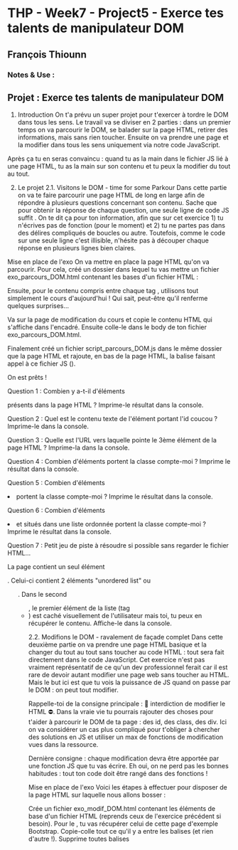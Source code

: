# THP - Week7 - Project5 - Exerce tes talents de manipulateur DOM
## François Thiounn

### Notes & Use :

>
>

## Projet : Exerce tes talents de manipulateur DOM
  
1. Introduction
On t'a prévu un super projet pour t'exercer à tordre le DOM dans tous les sens. Le travail va se diviser en 2 parties : dans un premier temps on va parcourir le DOM, se balader sur la page HTML, retirer des informations, mais sans rien toucher. Ensuite on va prendre une page et la modifier dans tous les sens uniquement via notre code JavaScript.

Après ça tu en seras convaincu : quand tu as la main dans le fichier JS lié à une page HTML, tu as la main sur son contenu et tu peux la modifier du tout au tout.

2. Le projet
2.1. Visitons le DOM - time for some Parkour
Dans cette partie on va te faire parcourir une page HTML de long en large afin de répondre à plusieurs questions concernant son contenu. Sache que pour obtenir la réponse de chaque question, une seule ligne de code JS suffit . On te dit ça pour ton information, afin que sur cet exercice 1) tu n'écrives pas de fonction (pour le moment) et 2) tu ne partes pas dans des délires compliqués de boucles ou autre. 
Toutefois, comme le code sur une seule ligne c'est illisible, n'hésite pas à découper chaque réponse en plusieurs lignes bien claires.

Mise en place de l'exo
On va mettre en place la page HTML qu'on va parcourir. Pour cela, créé un dossier dans lequel tu vas mettre un fichier exo_parcours_DOM.html contenant les bases d'un fichier HTML :

<!DOCTYPE html>
<html>
<head>
  <title>Exercice de parcours du DOM</title>
</head>
<body>

</body>
</html>
Ensuite, pour le contenu compris entre chaque tag <body>, utilisons tout simplement le cours d'aujourd'hui ! Qui sait, peut-être qu'il renferme quelques surprises…

Va sur la page de modification du cours et copie le contenu HTML qui s'affiche dans l'encadré. Ensuite colle-le dans le body de ton fichier exo_parcours_DOM.html.

Finalement créé un fichier script_parcours_DOM.js dans le même dossier que la page HTML et rajoute, en bas de la page HTML, la balise faisant appel à ce fichier JS (<script src="script_parcours_DOM.js"></script>).

On est prêts !

Question 1 :
Combien y a-t-il d'éléments <p> présents dans la page HTML ? Imprime-le résultat dans la console.

Question 2 :
Quel est le contenu texte de l'élément portant l'id coucou ? Imprime-le dans la console.

Question 3 :
Quelle est l'URL vers laquelle pointe le 3ème élément <a> de la page HTML ? Imprime-la dans la console.

Question 4 :
Combien d'éléments portent la classe compte-moi ? Imprime le résultat dans la console.

Question 5 :
Combien d'éléments <li> portent la classe compte-moi ? Imprime le résultat dans la console.

Question 6 :
Combien d'éléments <li> et situés dans une liste ordonnée portent la classe compte-moi ? Imprime le résultat dans la console.

Question 7 :
Petit jeu de piste à résoudre si possible sans regarder le fichier HTML…

La page contient un seul élément <div>. Celui-ci contient 2 éléments "unordered list" ou <ul>. Dans le second <ul>, le premier élément de la liste (tag <li>) est caché visuellement de l'utilisateur mais toi, tu peux en récupérer le contenu. Affiche-le dans la console.

2.2. Modifions le DOM - ravalement de façade complet
Dans cette deuxième partie on va prendre une page HTML basique et la changer du tout au tout sans toucher au code HTML : tout sera fait directement dans le code JavaScript. Cet exercice n'est pas vraiment représentatif de ce qu'un dev professionnel ferait car il est rare de devoir autant modifier une page web sans toucher au HTML. Mais le but ici est que tu vois la puissance de JS quand on passe par le DOM : on peut tout modifier.

Rappelle-toi de la consigne principale : 🚷 interdiction de modifier le HTML ⛔. Dans la vraie vie tu pourrais rajouter des choses pour t'aider à parcourir le DOM de ta page : des id, des class, des div. Ici on va considérer un cas plus compliqué pour t'obliger à chercher des solutions en JS et utiliser un max de fonctions de modification vues dans la ressource.

Dernière consigne : chaque modification devra être apportée par une fonction JS que tu vas écrire. Eh oui, on ne perd pas les bonnes habitudes : tout ton code doit être rangé dans des fonctions !

Mise en place de l'exo
Voici les étapes à effectuer pour disposer de la page HTML sur laquelle nous allons bosser :

Crée un fichier exo_modif_DOM.html contenant les éléments de base d'un fichier HTML (reprends ceux de l'exercice précédent si besoin).
Pour le <body>, tu vas récupérer celui de cette page d'exemple Bootstrap. Copie-colle tout ce qu'il y a entre les balises <body> (et rien d'autre !).
Supprime toutes balises <script> en bas du body (on utilisera notre propre JS).
Rajoute un lien vers le CSS de Bootstrap dans ton <head> en copiant-collant le CDN de Bootstrap présent ici.
Finalement, crée un fichier script_modif_DOM.js dans le même dossier que ton fichier HTML puis appelle-le en bas de ton <body> avec la balise <script> habituelle.
Et on est prêts !

Avant de se lancer…
On veut te filer quelques bonnes pratiques avant de te lancer :

Quand tu cherches à modifier un élément, assure-toi d'abord que tu pointes bien dessus (quitte à l'imprimer en console). Ensuite seulement tu peux essayer de lui appliquer la modification. Si tu fais les 2 en même temps et que ça marche pas, tu ne sais pas quelle étape tu as raté : tu pointes vers un mauvais élément ? Ou bien c'est la fonction de modification qui est mal écrite ? Fais les choses pas à pas !
Rappelle-toi que "si ça bogue, mets des console.log" ! Affiches tes variables, tes éléments HTML et confirment qu'ils ont les valeurs auxquelles tu t'attends.
Rappelez-vous : de nombreuses fonctions pour parcourir le DOM renvoient des listes d'éléments (qui s'apparentent à des arrays). Et on ne peut pas appliquer une fonction de modification sur une liste : il faut l'appliquer sur un élément de cette liste (sinon on obtient une erreur). En gros, si tu fais document.getElementsByClassName("coucou").innerHTML = "salut" tu as une erreur. Il faut rajouter un [x] pour choisir un élément de la liste sur lequel appliquer la modification : document.getElementsByClassName("coucou")[0].innerHTML = "salut" ça marche.
Les modifications demandées sont nombreuses ! Tu n'arriveras probablement pas à toutes les faire. Pas de panique ! Fais le maximum et surtout, pense à demander de l'aide.
Modification n°1
Écris une fonction changeTitles() qui va :

Pointer vers le titre en haut de page ("Album Example") et le changer en "Ce que j'ai appris à THP"
Pointer vers le sous-titre ("Something short and leading about…") et le changer en "THP est une formation qui, en 3 mois, à plein temps, vous apportera des connaissances actionnables pour vous permettre de voir plus loin. Chez nous, pas de professeurs, pas de locaux, mais un groupe de travail en présentiel. Après 11 semaines, les principaux langages et outils du web n'auront plus de secret pour vous !"
Pour cette fonction comme toutes les suivantes : exécute la fonction dans ton code JS en l'appelant en bas avec un changeTitles();. Dès que tu fais une modification sur la fonction, rafraîchis la page HTML dans ton navigateur pour voir si la modification apportée est OK.

Modification n°2
Ecris une fonction changeCallToActions() qui va:

Changer le texte du bouton "Main call to action" en "OK je veux tester !"
Ajouter l'URL (un href) vers laquelle le bouton "Main call to action" va pointer : "http://www.thehackingproject.org"
Changer le texte du bouton "Secondary action" en "Non Merci"
Ajouter l'URL vers laquelle le bouton "Secondary action" va pointer : "https://www.pole-emploi.fr/accueil/"
Modification n°3
Écris une fonction changeLogoName() qui va modifier le titre "Album" de la navbar (en haut à gauche) de la façon suivante :

Change "Album" par "The THP Experience" ;
Change la taille du texte pour le passer en 2em.
Modification n°4
Écris une fonction populateImages() qui va ajouter, dans chacune des 9 cards, une image dont l'URL est contenue dans l'array suivant :

let imagesArray = ["https://img.icons8.com/color/480/000000/html-5.png", "https://img.icons8.com/color/480/000000/css3.png", "https://img.icons8.com/color/480/000000/javascript.png", "https://img.icons8.com/color/480/000000/ruby-programming-language.png", "https://img.icons8.com/color/480/000000/bootstrap.png", "https://img.icons8.com/color/480/000000/github.png", "http://jeudisdulibre.be/wp-content/uploads/2014/02/Ruby_on_Rails-logo.png", "https://avatars2.githubusercontent.com/u/25484553?s=200&v=4", "https://img.icons8.com/color/480/000000/heroku.png"];
Une petite boucle des familles va être utile ici.

Modification n°5
Écris une fonction deleteLastCards() qui va supprimer les 3 dernières cards via une boucle. Je donne ci-dessous 2 coups de main sur cette modification : les plus à l'aise peuvent essayer de ne pas les lire.

Coups de main sur cette modif
Pour les lire, surligne le texte ci-dessous en le sélectionnant (c'est écrit blanc sur blanc 😏 )

Attention si ta boucle supprime des éléments d'une liste : cela peut modifier les indices des éléments. Illustration : si tu supprimes le 7ème élément d'une liste de 9, l'élément numéro 8 passe alors au numéro 7 et le numéro 9 passe au numéro 8. Ça peut faire foirer ta boucle 🤭
https://developer.mozilla.org/fr/docs/Web/API/ChildNode/remove 😘
Modification n°6
Écris une fonction changeCardsText() qui va modifier le texte des 3 premières cards et le remplacer avec cela :

Carte HTML : "L’HyperText Markup Language, généralement abrégé HTML, est le langage de balisage conçu pour représenter les pages web"
Carte CSS : "Les feuilles de style en cascade, généralement appelées CSS de l'anglais Cascading Style Sheets, forment un langage informatique qui décrit la présentation des documents HTML et XML"
Carte JS : "JavaScript est un langage de programmation de scripts principalement employé dans les pages web interactives mais aussi pour les serveurs. C'est un langage orienté objet à prototype."
Essaye de mettre ça dans une boucle.

Modification n°7
Écris une fonction changeViewButtons() qui va modifier tous les boutons "View" des cards pour les passer en vert. En gros il faut leur mettre la classe btn-success et enlever btn-outline-secondary. Les boutons Edit ne doivent pas changer. Évite bien sûr de faire les 6 modifications une à une ... faut de la boucle là !

Modification n°8
Allez, on finit sur une modification un peu tordue :

Rajoute une <div> portant la classe row juste après celle qui contient déjà les cards actuelle.
Déplace la 3ème card (JS) de la première <div class="row"> vers la deuxième que tu viens de créer.
Elle est pas belle cette pyramide inversée en front 👳? (comment ça "obsédés par les pyramides" ?).

3. Rendu attendu
Un repo GitHub par groupe de pair-programming contenant :

Un HTML exo_parcours_DOM.html et son fichier JS script_parcours_DOM.js qui affiche en console, dès chargement, la réponse à toutes les questions ci-dessus.
(Hésite pas à comparer tes résultats à ceux d'autres Mouss' sur le Slack !)

Un HTML exo_modif_DOM.html et son fichier JS script_modif_DOM.js qui contient toutes les fonctions demandées et qui modifie la page HTML dès son chargement.
(Hésite pas à partager une capture d'écran de ton site web (ou une version en PROD ?) pour comparer ton résultat avec celui des autres Mouss' du Slack.)